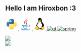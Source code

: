 


<h2 align=left> Hello I am Hiroxbon :3</h2>
<p align=left> <a href="https://www.java.com" target="_blank" rel="noreferrer">
<img src="https://raw.githubusercontent.com/devicons/devicon/master/icons/python/python-original.svg" alt="python" width="40" height="40"/> </a> <a href="https://www.qt.io/" target="_blank" rel="noreferrer">
<img src="https://raw.githubusercontent.com/devicons/devicon/master/icons/java/java-original.svg" alt="java" width="40" height="40"/> </a> <a href="https://www.linux.org/" target="_blank" rel="noreferrer">
<img src="https://raw.githubusercontent.com/devicons/devicon/master/icons/linux/linux-original.svg" alt="linux" width="40" height="40"/> </a> <a href="https://www.python.org" target="_blank" rel="noreferrer"> 
<img src="https://upload.wikimedia.org/wikipedia/commons/0/0b/Qt_logo_2016.svg" alt="qt" width="40" height="40"/> </a> <a href="https://spring.io/" target="_blank" rel="noreferrer"> 
<img src="https://www.vectorlogo.zone/logos/springio/springio-icon.svg" alt="spring" width="40" height="40"/> </a> </p>




<p align=left>
  <img align=left width="200"  src="https://github-readme-stats.vercel.app/api/top-langs/?username=SkyBorn888&layout=compact&theme=chartreuse-dark&show_icons=true" />
  <img align=left width="417"  src="https://github-readme-stats.vercel.app/api?username=SkyBorn888&count_private=true&theme=chartreuse-dark&show_icons=true" />
</p>

